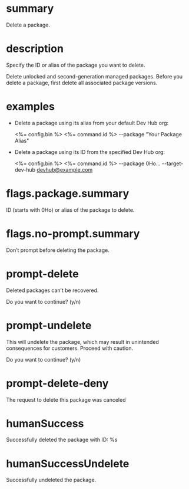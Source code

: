 # summary

Delete a package.

# description

Specify the ID or alias of the package you want to delete.

Delete unlocked and second-generation managed packages. Before you delete a package, first delete all associated package versions.

# examples

- Delete a package using its alias from your default Dev Hub org:

  <%= config.bin %> <%= command.id %> --package "Your Package Alias"

- Delete a package using its ID from the specified Dev Hub org:

  <%= config.bin %> <%= command.id %> --package 0Ho... --target-dev-hub devhub@example.com

# flags.package.summary

ID (starts with 0Ho) or alias of the package to delete.

# flags.no-prompt.summary

Don’t prompt before deleting the package.

# prompt-delete

Deleted packages can’t be recovered.

Do you want to continue? (y/n)

# prompt-undelete

This will undelete the package, which may result in unintended consequences for customers. Proceed with caution.

Do you want to continue? (y/n)

# prompt-delete-deny

The request to delete this package was canceled

# humanSuccess

Successfully deleted the package with ID: %s

# humanSuccessUndelete

Successfully undeleted the package.
